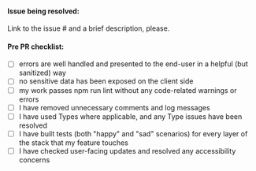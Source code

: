 #### Issue being resolved:
Link to the issue # and a brief description, please.

#### Pre PR checklist:
- [ ] errors are well handled and presented to the end-user in a helpful (but sanitized) way
- [ ] no sensitive data has been exposed on the client side
- [ ] my work passes npm run lint without any code-related warnings or errors
- [ ] I have removed unnecessary comments and log messages
- [ ] I have used Types where applicable, and any Type issues have been resolved
- [ ] I have built tests (both "happy" and "sad" scenarios) for every layer of the stack that my feature touches
- [ ] I have checked user-facing updates and resolved any accessibility concerns
